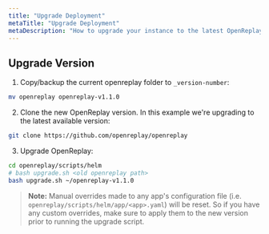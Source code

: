 ```yaml
---
title: "Upgrade Deployment"
metaTitle: "Upgrade Deployment"
metaDescription: "How to upgrade your instance to the latest OpenReplay version."
---
```


## Upgrade Version

1. Copy/backup the current openreplay folder to `_version-number`:
   
  ```bash 
  mv openreplay openreplay-v1.1.0
  ```

2. Clone the new OpenReplay version. In this example we're upgrading to the latest available version:
   
  ```bash 
  git clone https://github.com/openreplay/openreplay
  ```

3. Upgrade OpenReplay:

  ```bash
  cd openreplay/scripts/helm
  # bash upgrade.sh <old openreplay path>
  bash upgrade.sh ~/openreplay-v1.1.0
  ```

> **Note:** 
Manual overrides made to any app's configuration file (i.e. `openreplay/scripts/helm/app/<app>.yaml`) will be reset. So if you have any custom overrides, make sure to apply them to the new version prior to running the upgrade script.